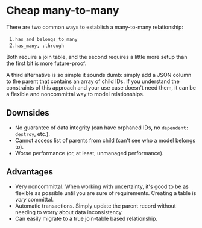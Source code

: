 # Cheap many-to-many

There are two common ways to establish a many-to-many relationship:

1. `has_and_belongs_to_many`
2. `has_many, :through`

Both require a join table, and the second requires a little more setup than the first bit is more future-proof.

A third alternative is so simple it sounds dumb: simply add a JSON column to the parent that contains an array of child IDs. If you understand the constraints of this approach and your use case doesn't need them, it can be a flexible and noncommittal way to model relationships.

## Downsides

- No guarantee of data integrity (can have orphaned IDs, no `dependent: destroy`, etc.).
- Cannot access list of parents from child (can't see who a model belongs to).
- Worse performance (or, at least, unmanaged performance).

## Advantages

- Very noncommittal. When working with uncertainty, it's good to be as flexible as possible until you are sure of requirements. Creating a table is _very_ committal.
- Automatic transactions. Simply update the parent record without needing to worry about data inconsistency.
- Can easily migrate to a true join-table based relationship.

